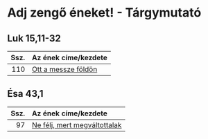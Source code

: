 # Adj zengő éneket! - Tárgymutató

## Luk 15,11-32

| Ssz. | Az ének címe/kezdete |
| ---: | :------------------- |
| 110 | [Ott a messze földön](../../collections/adj_zengo_eneket/110.xml) |

## Ésa 43,1

| Ssz. | Az ének címe/kezdete |
| ---: | :------------------- |
| 97 | [Ne félj, mert megváltottalak](../../collections/adj_zengo_eneket/097.xml) |

